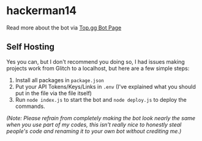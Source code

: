 # hackerman14

Read more about the bot via [Top.gg Bot Page](https://top.gg/bot/619613322903420929)

## Self Hosting

Yes you can, but I don't recommend you doing so, I had issues making projects work from Glitch to a localhost, but here are a few simple steps:
1. Install all packages in `package.json`
2. Put your API Tokens/Keys/Links in `.env` (I've explained what you should put in the file via the file itself)
3. Run `node index.js` to start the bot and `node deploy.js` to deploy the commands.

*(Note: Please refrain from completely making the bot look nearly the same when you use part of my codes, this isn't really nice to honestly steal people's code and renaming it to your own bot without crediting me.)*
